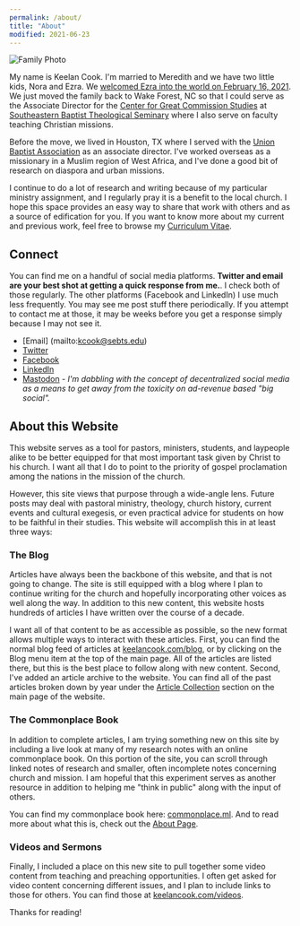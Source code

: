 ```yaml
---
permalink: /about/
title: "About"
modified: 2021-06-23
---
```


![Family Photo](https://i.imgur.com/j5WjWOT.jpg)

My name is Keelan Cook. I'm married to Meredith and we have two little kids, Nora and Ezra. We [welcomed Ezra into the world on February 16, 2021](_posts/2021-02-16-introducing-charles-ezra.md). We just moved the family back to Wake Forest, NC so that I could serve as the Associate Director for the [Center for Great Commission Studies](https://thecgcs.org) at [Southeastern Baptist Theological Seminary](https://sebts.edu) where I also serve on faculty teaching Christian missions.

Before the move, we lived in Houston, TX where I served with the [Union Baptist Association](https://ubahouston.org) as an associate director. I've worked overseas as a missionary in a Muslim region of West Africa, and I've done a good bit of research on diaspora and urban missions. 

I continue to do a lot of research and writing because of my particular ministry assignment, and I regularly pray it is a benefit to the local church. I hope this space provides an easy way to share that work with others and as a source of edification for you. If you want to know more about my current and previous work, feel free to browse my [Curriculum Vitae](cv.md).
## Connect
You can find me on a handful of social media platforms. **Twitter and email are your best shot at getting a quick response from me.**. I check both of those regularly. The other platforms (Facebook and LinkedIn) I use much less frequently. You may see me post stuff there periodically. If you attempt to contact me at those, it may be weeks before you get a response simply because I may not see it.
* [Email] (mailto:kcook@sebts.edu)
* [Twitter](https://twitter.com/keelancook)
* [Facebook](https://facebook.com/keelancook)
* [LinkedIn](https://linkedin.com/in/keelancook)
* <a rel="me" href="https://mastodon.social/@keelan">Mastodon</a> - *I'm dabbling with the concept of decentralized social media as a means to get away from the toxicity on ad-revenue based "big social".*

## About this Website
This website serves as a tool for pastors, ministers, students, and laypeople alike to be better equipped for that most important task given by Christ to his church. I want all that I do to point to the priority of gospel proclamation among the nations in the mission of the church. 

However, this site views that purpose through a wide-angle lens. Future posts may deal with pastoral ministry, theology, church history, current events and cultural exegesis, or even practical advice for students on how to be faithful in their studies. This website will accomplish this in at least three ways:

### The Blog
Articles have always been the backbone of this website, and that is not going to change. The site is still equipped with a blog where I plan to continue writing for the church and hopefully incorporating other voices as well along the way. In addition to this new content, this website hosts hundreds of articles I have written over the course of a decade. 

I want all of that content to be as accessible as possible, so the new format allows multiple ways to interact with these articles. First, you can find the normal blog feed of articles at [keelancook.com/blog](/blog), or by clicking on the Blog menu item at the top of the main page. All of the articles are listed there, but this is the best place to follow along with new content. Second, I've added an article archive to the website. You can find all of the past articles broken down by year under the [Article Collection](/posts) section on the main page of the website.

### The Commonplace Book
In addition to complete articles, I am trying something new on this site by including a live look at many of my research notes with an online commonplace book. On this portion of the site, you can scroll through linked notes of research and smaller, often incomplete notes concerning church and mission. I am hopeful that this experiment serves as another resource in addition to helping me "think in public" along with the input of others.

You can find my commonplace book here: [commonplace.ml](https://commonplace.ml). And to read more about what this is, check out the [About Page](https://commonplace.ml/about).

### Videos and Sermons
Finally, I included a place on this new site to pull together some video content from teaching and preaching opportunities. I often get asked for video content concerning different issues, and I plan to include links to those for others. You can find those at [keelancook.com/videos](/videos).


Thanks for reading!
